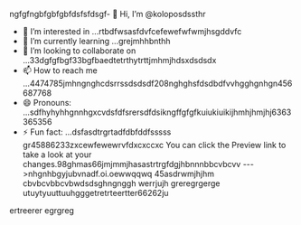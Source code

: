 ngfgfngbfgbfgbfdsfsfdsgf- 👋 Hi, I’m @koloposdssthr
- 👀 I’m interested in ...rtbdfwsasfdvfcefewefwfwmjhsgddvfc
- 🌱 I’m currently learning ...grejmhhbnthh
- 💞️ I’m looking to collaborate on ...33dgfgfbgf33bgfbaedtetrthytrttjmhmjhdsxdsdsdx
- 📫 How to reach me ...4474785jmhngnghcdsrrssdsdsdf208nghghsfdsdbdfvvhgghgnhgn456687768
- 😄 Pronouns: ...sdfhyhyhhgnnhgxcvdsfdfsrersdfdsikngffgfgfkuiukiuikijhmhjhmjhj6363365356
- ⚡ Fun fact: ...dsfasdtrgrtadfdbfddfsssss
gr45886233zxcewfewewrvfdxcxccxc
You can click the Preview link to take a look at your changes.98ghmas66jmjmmjhasastrtrgfdgjhbnnnbbcvbcvv
--->nhgnhbgyjubvnadf.oi.oewwqqwq
45asdrwmjhjhm
cbvbcvbbcvbwdsdsghngnggh
werrjujh
greregrgerge
utuytyuuttuuhgggetretrteertter66262ju

ertreerer
egrgreg
